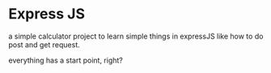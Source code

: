 # Express JS
a simple calculator project to learn simple things in expressJS like how to do post and get request.

everything has a start point, right?